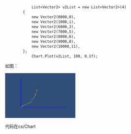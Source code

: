                 List<Vector2> v2List = new List<Vector2>(4)
            {
                new Vector2(0000,0),
                new Vector2(1000,1),
                new Vector2(6000,3),
                new Vector2(7000,5),
                new Vector2(8000,6),
                new Vector2(9000,8),
                new Vector2(10000,11),
            };
                Chart.Plot(v2List, 100, 0.1f);  
如图：

![](pic/30.png)

代码在cs/Chart


